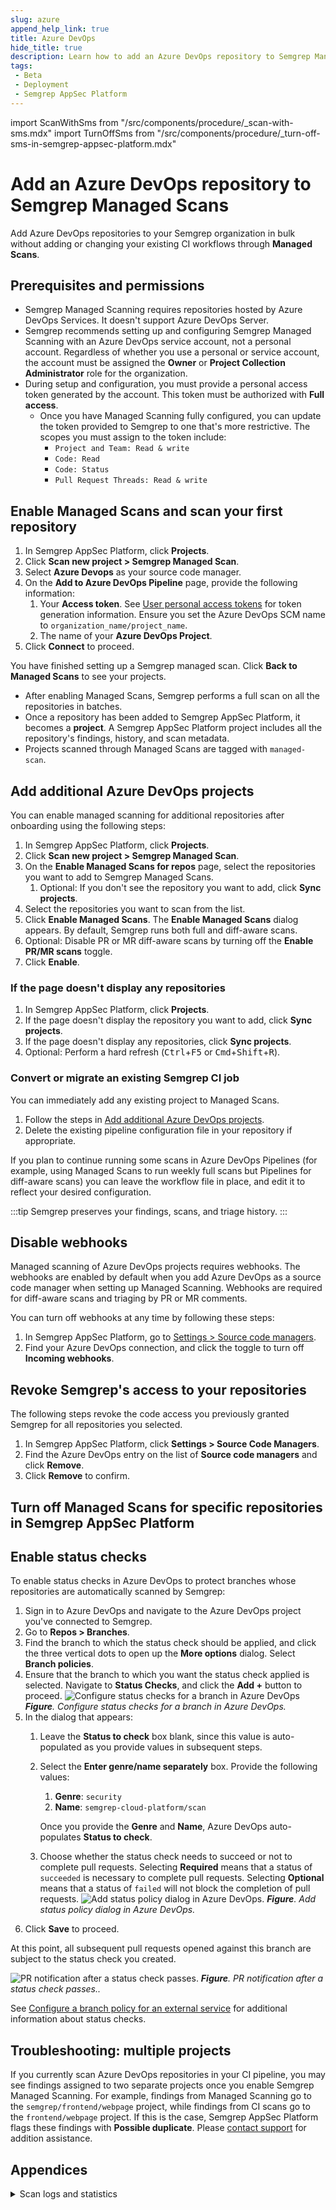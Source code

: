 ```yaml
---
slug: azure
append_help_link: true
title: Azure DevOps
hide_title: true
description: Learn how to add an Azure DevOps repository to Semgrep Managed Scans.
tags:
 - Beta
 - Deployment
 - Semgrep AppSec Platform
---
```


import ScanWithSms from "/src/components/procedure/_scan-with-sms.mdx"
import TurnOffSms from "/src/components/procedure/_turn-off-sms-in-semgrep-appsec-platform.mdx"

# Add an Azure DevOps repository to Semgrep Managed Scans

Add Azure DevOps repositories to your Semgrep organization in bulk without adding or changing your existing CI workflows through **Managed Scans**. 

## Prerequisites and permissions

- Semgrep Managed Scanning requires repositories hosted by Azure DevOps Services. It doesn't support Azure DevOps Server.
- Semgrep recommends setting up and configuring Semgrep Managed Scanning with an Azure DevOps service account, not a personal account. Regardless of whether you use a personal or service account, the account must be assigned the **Owner** or **Project Collection Administrator** role for the organization.
- During setup and configuration, you must provide a personal access token generated by the account. This token must be authorized with **Full access**.
  - Once you have Managed Scanning fully configured, you can update the token provided to Semgrep to one that's more restrictive. The scopes you must assign to the token include:
    - `Project and Team: Read & write`
    - `Code: Read`
    - `Code: Status`
    - `Pull Request Threads: Read & write`

## Enable Managed Scans and scan your first repository

<!-- vale off -->
1. In Semgrep AppSec Platform, click **<i class="fa-solid fa-folder-open"></i> Projects**.
2. Click **Scan new project > Semgrep Managed Scan**.
3. Select **Azure Devops** as your source code manager.
4. On the **Add to Azure DevOps Pipeline** page, provide the following information:
   1. Your **Access token**. See [User personal access tokens](https://learn.microsoft.com/en-us/azure/devops/organizations/accounts/use-personal-access-tokens-to-authenticate) for token generation information. Ensure you set the Azure DevOps SCM name to `organization_name/project_name`.
   2. The name of your **Azure DevOps Project**.
5. Click **Connect** to proceed.
<!-- vale on -->

You have finished setting up a Semgrep managed scan. Click **Back to Managed Scans** to see your projects.

- After enabling Managed Scans, Semgrep performs a full scan on all the repositories in batches.
- Once a repository has been added to Semgrep AppSec Platform, it becomes a **project**. A Semgrep AppSec Platform project includes all the repository's findings, history, and scan metadata.
- Projects scanned through Managed Scans are tagged with `managed-scan`.

## Add additional Azure DevOps projects

You can enable managed scanning for additional repositories after onboarding using the following steps:

<!-- vale off -->
1. In Semgrep AppSec Platform, click **<i class="fa-solid fa-folder-open"></i> Projects**.
2. Click **Scan new project > Semgrep Managed Scan**.
3. On the **Enable Managed Scans for repos** page, select the repositories you want to add to Semgrep Managed Scans.
    1. Optional: If you don't see the repository you want to add, click **Sync projects**.
4. Select the repositories you want to scan from the list.
5. Click **Enable Managed Scans**. The **Enable Managed Scans** dialog appears. By default, Semgrep runs both full and diff-aware scans.
6. Optional: Disable PR or MR diff-aware scans by turning off the **Enable PR/MR scans** toggle.
7. Click **Enable**.
<!-- vale on -->

### If the page doesn't display any repositories

1. In Semgrep AppSec Platform, click **<i class="fa-solid fa-folder-open"></i> Projects**.
2. If the page doesn't display the repository you want to add, click **Sync projects**.
3. If the page doesn't display any repositories, click **Sync projects**.
4. Optional: Perform a hard refresh (<kbd>Ctrl</kbd>+<kbd>F5</kbd> or <kbd>Cmd</kbd>+<kbd>Shift</kbd>+<kbd>R</kbd>).

### Convert or migrate an existing Semgrep CI job

You can immediately add any existing project to Managed Scans.

1. Follow the steps in [Add additional Azure DevOps projects](#add-additional-azure-devops-projects).
2. Delete the existing pipeline configuration file in your repository if appropriate.

If you plan to continue running some scans in Azure DevOps Pipelines (for example, using Managed Scans to run weekly full scans but Pipelines for diff-aware scans) you can leave the workflow file in place, and edit it to reflect your desired configuration.

:::tip
Semgrep preserves your findings, scans, and triage history.
:::

<ScanWithSms />

## Disable webhooks

Managed scanning of Azure DevOps projects requires webhooks. The webhooks are enabled by default when you add Azure DevOps as a source code manager when setting up Managed Scanning. Webhooks are required for diff-aware scans and triaging by PR or MR comments.

You can turn off webhooks at any time by following these steps:

1. In Semgrep AppSec Platform, go to [Settings > Source code managers](https://semgrep.dev/orgs/-/settings/source-code).
2. Find your Azure DevOps connection, and click the <i class="fa-solid fa-toggle-large-on"></i> toggle to turn off **Incoming webhooks**.

## Revoke Semgrep's access to your repositories

The following steps revoke the code access you previously granted Semgrep for all repositories you selected.

1. In Semgrep AppSec Platform, click **<i class="fa-solid fa-gear"></i> Settings > Source Code Managers**.
2. Find the Azure DevOps entry on the list of **Source code managers** and click **Remove**.
3. Click **Remove** to confirm.

## Turn off Managed Scans for specific repositories in Semgrep AppSec Platform

<TurnOffSms />

## Enable status checks

To enable status checks in Azure DevOps to protect branches whose repositories are automatically scanned by Semgrep:

1. Sign in to Azure DevOps and navigate to the Azure DevOps project you've connected to Semgrep.
2. Go to **Repos > Branches**. 
3. Find the branch to which the status check should be applied, and click the <i class="fa-solid fa-ellipsis-vertical"></i> three vertical dots to open up the **More options** dialog. Select **Branch policies**.
4. Ensure that the branch to which you want the status check applied is selected. Navigate to **Status Checks**, and click the **Add +** button to proceed.
   ![Configure status checks for a branch in Azure DevOps](/img/ado-status-checks-setup.png#md-width)
    _**Figure**. Configure status checks for a branch in Azure DevOps._
5. In the dialog that appears:
   1. Leave the **Status to check** box blank, since this value is auto-populated as you provide values in subsequent steps.
   2. Select the **Enter genre/name separately** box. Provide the following values:
      1. **Genre**: `security`
      2. **Name**: `semgrep-cloud-platform/scan`
      
      Once you provide the **Genre** and **Name**, Azure DevOps auto-populates **Status to check**. 
   3. Choose whether the status check needs to succeed or not to complete pull requests. Selecting **Required** means that a status of `succeeded` is necessary to complete pull requests. Selecting **Optional** means that a status of `failed` will not block the completion of pull requests.
   ![Add status policy dialog in Azure DevOps.](/img/ado-add-status-policy.png#md-width)
   _**Figure**. Add status policy dialog in Azure DevOps._
6. Click **Save** to proceed.

At this point, all subsequent pull requests opened against this branch are subject to the status check you created.

![PR notification after a status check passes.](/img/ado-status-checks.png#md-width)
_**Figure**. PR notification after a status check passes.._

See [Configure a branch policy for an external service](https://learn.microsoft.com/en-us/azure/devops/repos/git/pr-status-policy?view=azure-devops) for additional information about status checks.

## Troubleshooting: multiple projects

If you currently scan Azure DevOps repositories in your CI pipeline, you may see findings assigned to two separate projects once you enable Semgrep Managed Scanning. For example, findings from Managed Scanning go to the `semgrep/frontend/webpage` project, while findings from CI scans go to the `frontend/webpage` project. If this is the case, Semgrep AppSec Platform flags these findings with **Possible duplicate**. Please [contact support](/support) for addition assistance.

## Appendices

<details>
<summary>Scan logs and statistics</summary>

### Scan logs

#### Most recent scan

You can view logs for your most recent scan by clicking **Projects > the project's latest scan time** under **Scan status**.

![Click the project's latest scan to view the log](/img/sms-logs.png)
_**Figure**. The Projects page. Click the project's latest scan (underlined) to view the log._

:::info
It can take a few minutes for your latest scan logs to appear. However, if the logs do not update 15 minutes after the scan, there may be issues with the scan itself.
:::

#### All scans

1. Click the project's **Details** page > **Scans** tab. 
1. Click the **<i class="fas fa-scroll"></i>** scroll icon under **Logs** to view the log for the particular entry. 

### Scan statistics

**Scan statistics**, such as how many of your repositories are being scanned, the scan success rate, and so on, can be provided once a week upon request. Contact your Semgrep account manager to request scan statistics.

</details>